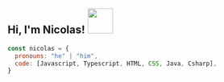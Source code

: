 <h2> Hi, I'm Nicolas! <img src="https://media.giphy.com/media/mGcNjsfWAjY5AEZNw6/giphy.gif" width="50"></h2>

```javascript
const nicolas = {
  pronouns: "he" | "him",
  code: [Javascript, Typescript, HTML, CSS, Java, Csharp],
}
```

